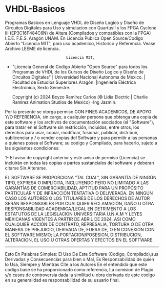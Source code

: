 # VHDL-Basicos
Programas Basicos en Lenguaje VHDL de Diseño Logico y Diseño de Circuitos Digitales para Uso y simulacion con QuartusII y los FPGA Cyclone III (EP3C16F484C6N) de Altera (Compilados y compatibles con la FPGA)  I.E.E. F.E.S. Aragón UNAM.
En Licencia Publica Open Source/Codigo Abierto "Licencia MIT", para uso academico, Historico y Referencia. Vease Archivo LEEME de licencia.


								Licencia MIT, 


*	"Licencia General de Codigo Abierto "Open Source" para todos los Programas de VHDL de los Cursos de Diseño Logico y Diseño de Circuitos Digitales" | Universidad Nacional Autonoma de Mexico. | Facultad de Estudios Superiores Aragón. |Ingeniería Eléctrica Electrónica, Sexto Semestre.

	Copyright (c) 2024 Boyzo Ramírez Carlos (© Lidia Electric | Charlie Ramirez Animation Studios de Mexico) -Ing Jazmin.

Por la presente se otorga permiso CON FINES ACADEMICOS, DE APOYO Y/O REFERENCIA, sin cargo, a cualquier persona que obtenga una copia de este software y los archivos de documentación asociados (el "Software"), para tratar en el Software sin restricción, incluidos, entre otros, los derechos para usar, copiar, modificar, fusionar, publicar, distribuir, sublicenciar y / o vender copias del Software y para permitir a las personas a quienes posea el Software; su codigo y Compilado, para hacerlo, sujeto a las siguientes condiciones:

1- El aviso de copyright anterior y este aviso de permiso (Licencia) se incluirán en todas las
copias o partes sustanciales del software y deberan citarse Sin Alterarse.

EL SOFTWARE SE PROPORCIONA "TAL CUAL", SIN GARANTÍA DE NINGÚN TIPO, EXPRESA O IMPLÍCITA, INCLUYENDO PERO NO LIMITADO A LAS GARANTÍAS DE COMERCIABILIDAD, APTITUD PARA UN PROPÓSITO PARTICULAR Y DE INFRACCIÓN TENTATIVA O DELIVERADA. EN NINGÚN CASO LOS AUTORES O LOS TITULARES DE LOS DERECHOS DE AUTOR SERÁN RESPONSABLES POR CUALQUIER RECLAMACIÓN, DAÑO U OTRA
RESPONSABILIDAD ACADEMICA/LEGAL EN DETRIMENTO A LOS ESTATUTOS DE LA LEGISLACION UNIVERSITARIA U.N.A.M Y LEYES MEXICANAS VIGENTES A PARTIR DE ABRIL DE 2024, ASI COMO CUALQUIER ACCIÓN DE CONTRATO, REPRESALIA, TORTURA O DE OTRA MANERA DE PREJUICIO, DERIVADA DE, FUERA DE, O EN CONEXIÓN CON EL SOFTWARE MISMO; LA PORTACION/POSESION, DISTRIBUCION, ALTERACION, EL USO U OTRAS OFERTAS Y EFECTOS EN EL SOFTWARE.

---
Esto En Palabras Simples: El Uso De Este Software (Codigo, Compilado),sus Derivados y Consecuencias para bien o Mal, Es Responsabilidad de quien lo Usa, Siempre y Mientras Cite a los Autores En el entendido que este codigo base se ha proporcionado como referencia, La comision de Plagio y/o casos de controversia dada la similitud u obra derivada de este codigo en su generalidad es responsabilidad de su usuario final.
